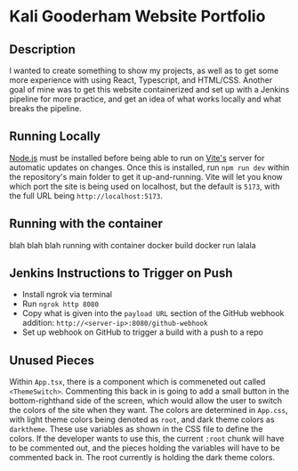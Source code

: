 # Kali Gooderham Website Portfolio

## Description

I wanted to create something to show my projects, as well as to get some more experience with using React, Typescript, and HTML/CSS.
Another goal of mine was to get this website containerized and set up with a Jenkins pipeline for more practice, and get an idea of what works locally and what breaks the pipeline.

## Running Locally

[Node.js](https://docs.npmjs.com/downloading-and-installing-node-js-and-npm) must be installed before being able to run on [Vite's](https://vite.dev/) server for automatic updates on changes.
Once this is installed, run `npm run dev` within the repository's main folder to get it up-and-running. Vite will let you know which port the site is being used on localhost, but the default is `5173`, with the full URL being `http://localhost:5173`.

## Running with the container

blah blah blah running with container docker build docker run lalala

## Jenkins Instructions to Trigger on Push

- Install ngrok via terminal
- Run `ngrok http 8080`
- Copy what is given into the `payload URL` section of the GitHub webhook addition: `http://<server-ip>:8080/github-webhook`
- Set up webhook on GitHub to trigger a build with a push to a repo

## Unused Pieces

Within `App.tsx`, there is a component which is commeneted out called `<ThemeSwitch>`. Commenting this back in is going to add a small button in the bottom-righthand side of the screen, which would allow the user to switch the colors of the site when they want. The colors are determined in `App.css`, with light theme colors being denoted as `root`, and dark theme colors as `darktheme`. These use variables as shown in the CSS file to define the colors. If the developer wants to use this, the current `:root` chunk will have to be commented out, and the pieces holding the variables will have to be commented back in. The root currently is holding the dark theme colors.
